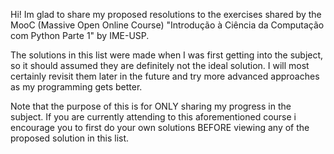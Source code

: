 Hi! Im glad to share my proposed resolutions to the exercises shared by the MooC (Massive Open Online Course) "Introdução à Ciência da Computação com Python Parte 1" by IME-USP.

The solutions in this list were made when I was first getting into the subject, so it should assumed they are definitely not the ideal solution. I will most certainly revisit them later in the future and try more advanced approaches as my programming gets better.

Note that the purpose of this is for ONLY sharing my progress in the subject. If you are currently attending to this aforementioned course i encourage you to first do your own solutions BEFORE viewing any of the proposed solution in this list. 
